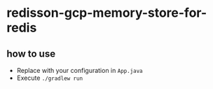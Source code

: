 # redisson-gcp-memory-store-for-redis

## how to use

- Replace with your configuration in `App.java`
- Execute `./gradlew run`